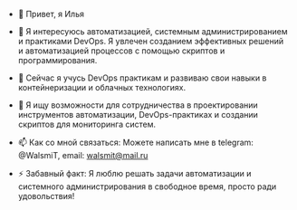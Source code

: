 - 👋 Привет, я Илья

- 👀 Я интересуюсь автоматизацией, системным администрированием и практиками DevOps. Я увлечен созданием эффективных решений и автоматизацией процессов с помощью скриптов и программирования.

- 🌱 Сейчас я учусь DevOps практикам и развиваю свои навыки в контейнеризации и облачных технологиях.

- 💞️ Я ищу возможности для сотрудничества в проектировании инструментов автоматизации, DevOps-практиках и создании скриптов для мониторинга систем.

- 📫 Как со мной связаться: Можете написать мне в telegram: @WalsmiT, email: walsmit@mail.ru

- ⚡ Забавный факт: Я люблю решать задачи автоматизации и системного администрирования в свободное время, просто ради удовольствия!
<!---
BobretsovIM/BobretsovIM is a ✨ special ✨ repository because its `README.md` (this file) appears on your GitHub profile.
You can click the Preview link to take a look at your changes.
--->
